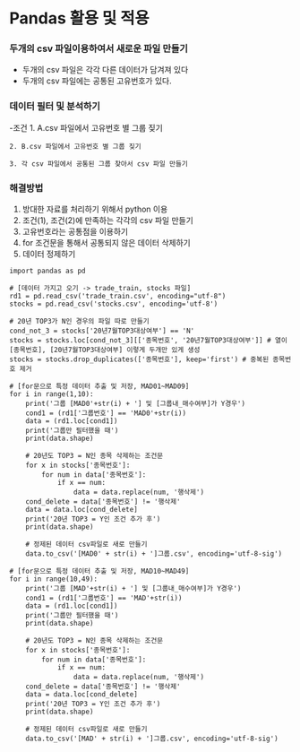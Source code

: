 # Pandas 활용 및 적용

### 두개의 csv 파일이용하여서 새로운 파일 만들기

- 두개의 csv 파일은 각각 다른 데이터가 담겨져 있다
- 두개의 csv 파일에는 공통된 고유번호가 있다.

### 데이터 필터 및 분석하기 

  -조건
    1. A.csv 파일에서 고유번호 별 그룹 짖기
    
    2. B.csv 파일에서 고유번호 별 그룹 짖기
    
    3. 각 csv 파일에서 공통된 그룹 찾아서 csv 파일 만들기
    
### 해결방법
1. 방대한 자료를 처리하기 위해서 python 이용
2. 조건(1), 조건(2)에 만족하는 각각의 csv 파일 만들기
3. 고유번호라는 공통점을 이용하기
4. for 조건문을 통해서 공통되지 않은 데이터 삭제하기
5. 데이터 정제하기


```
import pandas as pd

# [데이터 가지고 오기 -> trade_train, stocks 파일]
rd1 = pd.read_csv('trade_train.csv', encoding="utf-8")
stocks = pd.read_csv('stocks.csv', encoding='utf-8')

# 20년 TOP3가 N인 경우의 파일 따로 만들기
cond_not_3 = stocks['20년7월TOP3대상여부'] == 'N'
stocks = stocks.loc[cond_not_3][['종목번호', '20년7월TOP3대상여부']] # 열이 [종목번호], [20년7월TOP3대상여부] 이렇게 두개만 있게 생성
stocks = stocks.drop_duplicates(['종목번호'], keep='first') # 중복된 종목번호 제거

# [for문으로 특정 데이터 추출 및 저장, MAD01~MAD09]
for i in range(1,10):
    print('그룹 [MAD0'+str(i) + '] 및 [그룹내_매수여부]가 Y경우')
    cond1 = (rd1['그룹번호'] == 'MAD0'+str(i))
    data = (rd1.loc[cond1])
    print('그룹만 필터했을 때')
    print(data.shape)

    # 20년도 TOP3 = N인 종목 삭제하는 조건문
    for x in stocks['종목번호']:
        for num in data['종목번호']:
            if x == num:
                data = data.replace(num, '행삭제')
    cond_delete = data['종목번호'] != '행삭제'
    data = data.loc[cond_delete]
    print('20년 TOP3 = Y인 조건 추가 후')
    print(data.shape)

    # 정제된 데이터 csv파일로 새로 만들기
    data.to_csv('[MAD0' + str(i) + ']그룹.csv', encoding='utf-8-sig')

# [for문으로 특정 데이터 추출 및 저장, MAD10~MAD49]
for i in range(10,49):
    print('그룹 [MAD'+str(i) + '] 및 [그룹내_매수여부]가 Y경우')
    cond1 = (rd1['그룹번호'] == 'MAD'+str(i))
    data = (rd1.loc[cond1])
    print('그룹만 필터했을 때')
    print(data.shape)

    # 20년도 TOP3 = N인 종목 삭제하는 조건문
    for x in stocks['종목번호']:
        for num in data['종목번호']:
            if x == num:
                data = data.replace(num, '행삭제')
    cond_delete = data['종목번호'] != '행삭제'
    data = data.loc[cond_delete]
    print('20년 TOP3 = Y인 조건 추가 후')
    print(data.shape)

    # 정제된 데이터 csv파일로 새로 만들기
    data.to_csv('[MAD' + str(i) + ']그룹.csv', encoding='utf-8-sig')
```
